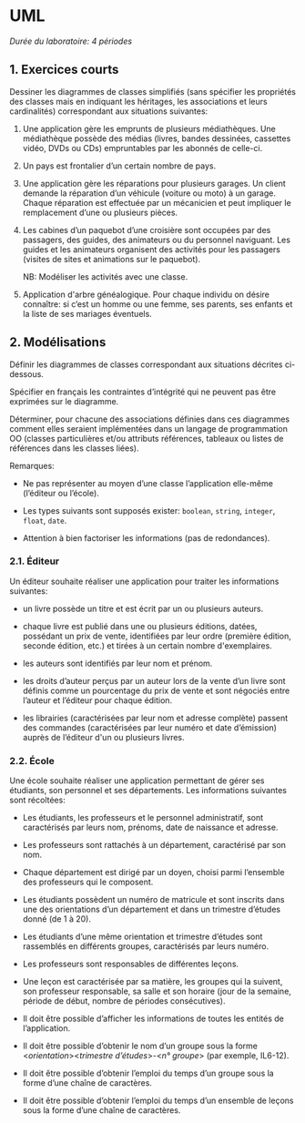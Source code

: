 # UML

_Durée du laboratoire: 4 périodes_

## 1.  Exercices courts

Dessiner les diagrammes de classes simplifiés (sans spécifier les
propriétés des classes mais en indiquant les héritages, les
associations et leurs cardinalités) correspondant aux situations
suivantes:

1. Une application gère les emprunts de plusieurs médiathèques. Une
   médiathèque possède des médias (livres, bandes dessinées, cassettes
   vidéo, DVDs ou CDs) empruntables par les abonnés de celle-ci.

2. Un pays est frontalier d’un certain nombre de pays.

3. Une application gère les réparations pour plusieurs garages. Un
   client demande la réparation d’un véhicule (voiture ou moto) à un
   garage. Chaque réparation est effectuée par un mécanicien et peut
   impliquer le remplacement d’une ou plusieurs pièces.

4. Les cabines d’un paquebot d’une croisière sont occupées par des
   passagers, des guides, des animateurs ou du personnel
   naviguant. Les guides et les animateurs organisent des activités
   pour les passagers (visites de sites et animations sur le
   paquebot).

    NB: Modéliser les activités avec une classe.

5. Application d'arbre généalogique. Pour chaque individu on désire
   connaître: si c’est un homme ou une femme, ses parents, ses enfants
   et la liste de ses mariages éventuels.

## 2.  Modélisations

Définir les diagrammes de classes correspondant aux situations
décrites ci-dessous.

Spécifier en français les contraintes d’intégrité qui ne peuvent pas
être exprimées sur le diagramme.

Déterminer, pour chacune des associations définies dans ces diagrammes
comment elles seraient implémentées dans un langage de programmation
OO (classes particulières et/ou attributs références, tableaux ou
listes de références dans les classes liées).

Remarques:

* Ne pas représenter au moyen d’une classe l’application elle-même
  (l’éditeur ou l’école).

* Les types suivants sont supposés exister: `boolean`, `string`, `integer`,
  `float`, `date`.

* Attention à bien factoriser les informations (pas de redondances).

### 2.1. Éditeur

Un éditeur souhaite réaliser une application pour traiter les
informations suivantes:

* un livre possède un titre et est écrit par un ou plusieurs auteurs.

* chaque livre est publié dans une ou plusieurs éditions, datées,
  possédant un prix de vente, identifiées par leur ordre (première
  édition, seconde édition, etc.) et tirées à un certain nombre
  d'exemplaires.

* les auteurs sont identifiés par leur nom et prénom. 

* les droits d’auteur perçus par un auteur lors de la vente d’un livre
  sont définis comme un pourcentage du prix de vente et sont négociés
  entre l’auteur et l’éditeur pour chaque édition.

* les librairies (caractérisées par leur nom et adresse complète)
  passent des commandes (caractérisées par leur numéro et date
  d’émission) auprès de l’éditeur d'un ou plusieurs livres.

### 2.2. École

Une école souhaite réaliser une application permettant de gérer ses
étudiants, son personnel et ses départements. Les informations
suivantes sont récoltées:

* Les étudiants, les professeurs et le personnel administratif, sont
  caractérisés par leurs nom, prénoms, date de naissance et adresse.

* Les professeurs sont rattachés à un département, caractérisé par son nom.

* Chaque département est dirigé par un doyen, choisi parmi l’ensemble
  des professeurs qui le composent.

* Les étudiants possèdent un numéro de matricule et sont inscrits dans
  une des orientations d’un département et dans un trimestre d’études
  donné (de 1 à 20).

* Les étudiants d’une même orientation et trimestre d’études sont
  rassemblés en différents groupes, caractérisés par leurs numéro.

* Les professeurs sont responsables de différentes leçons.

* Une leçon est caractérisée par sa matière, les groupes qui la
  suivent, son professeur responsable, sa salle et son horaire (jour
  de la semaine, période de début, nombre de périodes consécutives).

* Il doit être possible d’afficher les informations de toutes les
  entités de l’application.

* Il doit être possible d’obtenir le nom d’un groupe sous la forme
  <_orientation_><_trimestre d’études_>-<_n° groupe_> (par exemple,
  IL6-12).

* Il doit être possible d’obtenir l’emploi du temps d’un groupe sous
  la forme d’une chaîne de caractères.

* Il doit être possible d’obtenir l’emploi du temps d’un ensemble de
  leçons sous la forme d’une chaîne de caractères.